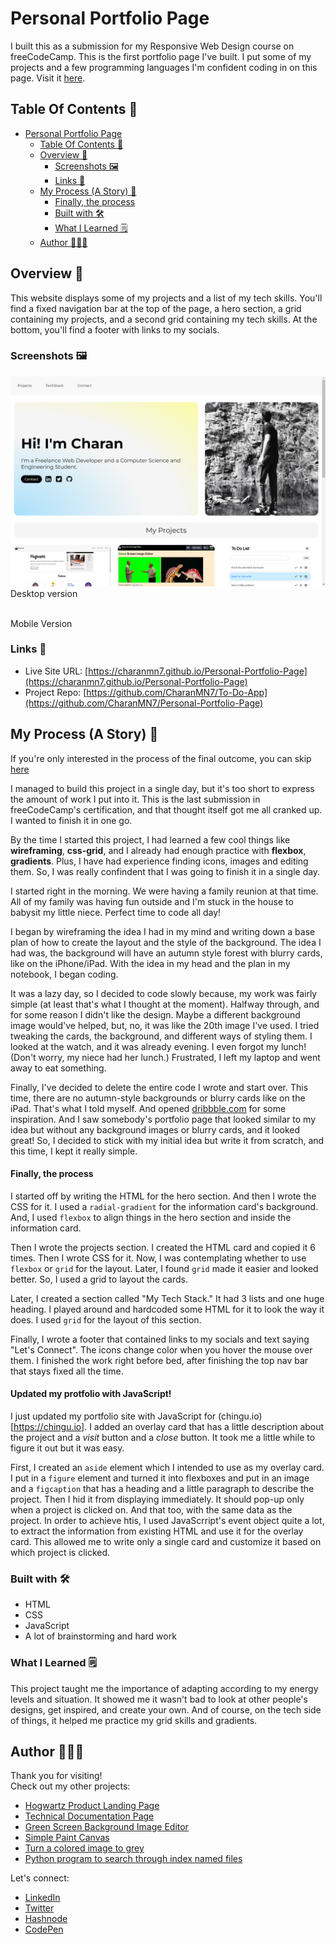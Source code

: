 # Personal Portfolio Page

I built this as a submission for my Responsive Web Design course on freeCodeCamp. This is the first portfolio page I've built. I put some of my projects and a few programming languages I'm confident coding in on this page. Visit it [here](https://portfolio.charan.dev/).

## Table Of Contents 📖

- [Personal Portfolio Page](#personal-portfolio-page)
  - [Table Of Contents 📖](#table-of-contents-)
  - [Overview 🎯](#overview-)
    - [Screenshots 🖼️](#screenshots-️)
    - [Links 📌](#links-)
  - [My Process (A Story) 📝](#my-process-a-story-)
      - [Finally, the process](#finally-the-process)
    - [Built with 🛠️](#built-with-️)
    - [What I Learned 🗒️](#what-i-learned-️)
  - [Author 👨🏻‍💻](#author-)

## Overview 🎯

This website displays some of my projects and a list of my tech skills. You'll find a fixed navigation bar at the top of the page, a hero section, a grid containing my projects, and a second grid containing my tech skills. At the bottom, you'll find a footer with links to my socials.

### Screenshots 🖼️

![](src/Screenshots/desktop.png)  
Desktop version

![]()  
Mobile Version

### Links 📌

- Live Site URL: [https://charanmn7.github.io/Personal-Portfolio-Page](https://charanmn7.github.io/Personal-Portfolio-Page)
- Project Repo: [https://github.com/CharanMN7/To-Do-App](https://github.com/CharanMN7/Personal-Portfolio-Page)

## My Process (A Story) 📝

If you're only interested in the process of the final outcome, you can skip [here](#finally-the-process)

I managed to build this project in a single day, but it's too short to express the amount of work I put into it. This is the last submission in freeCodeCamp's certification, and that thought itself got me all cranked up. I wanted to finish it in one go.

By the time I started this project, I had learned a few cool things like **wireframing**, **css-grid**, and I already had enough practice with **flexbox**, **gradients**. Plus, I have had experience finding icons, images and editing them. So, I was really confindent that I was going to finish it in a single day.

I started right in the morning. We were having a family reunion at that time. All of my family was having fun outside and I'm stuck in the house to babysit my little niece. Perfect time to code all day!

I began by wireframing the idea I had in my mind and writing down a base plan of how to create the layout and the style of the background. The idea I had was, the background will have an autumn style forest with blurry cards, like on the iPhone/iPad. With the idea in my head and the plan in my notebook, I began coding.

It was a lazy day, so I decided to code slowly because, my work was fairly simple (at least that's what I thought at the moment). Halfway through, and for some reason I didn't like the design. Maybe a different background image would've helped, but, no, it was like the 20th image I've used. I tried tweaking the cards, the background, and different ways of styling them. I looked at the watch, and it was already evening. I even forgot my lunch! (Don't worry, my niece had her lunch.) Frustrated, I left my laptop and went away to eat something.

Finally, I've decided to delete the entire code I wrote and start over. This time, there are no autumn-style backgrounds or blurry cards like on the iPad. That's what I told myself. And opened [dribbble.com](https://dribbble.com) for some inspiration. And I saw somebody's portfolio page that looked similar to my idea but without any background images or blurry cards, and it looked great! So, I decided to stick with my initial idea but write it from scratch, and this time, I kept it really simple.

#### Finally, the process

I started off by writing the HTML for the hero section. And then I wrote the CSS for it. I used a `radial-gradient` for the information card's background. And, I used `flexbox` to align things in the hero section and inside the information card.

Then I wrote the projects section. I created the HTML card and copied it 6 times. Then I wrote CSS for it. Now, I was contemplating whether to use `flexbox` or `grid` for the layout. Later, I found `grid` made it easier and looked better. So, I used a grid to layout the cards.

Later, I created a section called "My Tech Stack." It had 3 lists and one huge heading. I played around and hardcoded some HTML for it to look the way it does. I used `grid` for the layout of this section.

Finally, I wrote a footer that contained links to my socials and text saying "Let's Connect". The icons change color when you hover the mouse over them. I finished the work right before bed, after finishing the top nav bar that stays fixed all the time.

#### Updated my protfolio with JavaScript!

I just updated my portfolio site with JavaScript for (chingu.io)[https://chingu.io]. I added an overlay card that has a little description about the project and a *visit* button and a *close* button. It took me a little while to figure it out but it was easy.

First, I created an `aside` element which I intended to use as my overlay card. I put in a `figure` element and turned it into flexboxes and put in an image and a `figcaption` that has a heading and a little paragraph to describe the project. Then I hid it from displaying immediately. It should pop-up only when a project is clicked on. And that too, with the same data as the project. In order to achieve htis, I used JavaScrript's event object quite a lot, to extract the information from existing HTML and use it for the overlay card. This allowed me to write only a single card and customize it based on which project is clicked.

### Built with 🛠️

- HTML
- CSS
- JavaScript
- A lot of brainstorming and hard work

### What I Learned 🗒️

This project taught me the importance of adapting according to my energy levels and situation. It showed me it wasn't bad to look at other people's designs, get inspired, and create your own. And of course, on the tech side of things, it helped me practice my grid skills and gradients.

## Author 👨🏻‍💻

Thank you for visiting!  
Check out my other projects:

- [Hogwartz Product Landing Page](https://charanmn7.github.io/Hogwartz-Product-Landing-Page/)
- [Technical Documentation Page](https://github.com/CharanMN7/Tecnical-Documentation-Page)
- [Green Screen Background Image Editor](https://codepen.io/charan_/pen/OJEWzRX)
- [Simple Paint Canvas](https://codepen.io/charan_/pen/GRGrNyx)
- [Turn a colored image to grey](https://codepen.io/charan_/pen/GRGrEpP)
- [Python program to search through index named files](https://github.com/CharanMN7/file-search-feature)

Let's connect:

- [LinkedIn](https://www.linkedin.com/in/charan-manikanta/)
- [Twitter](https://twitter.com/CharanMNX)
- [Hashnode](https://charan.blog/)
- [CodePen](https://codepen.io/charan_)
